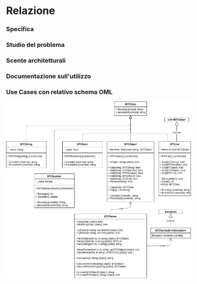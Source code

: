 # Relazione

### Specifica

### Studio del problema

### Scente architetturali

### Documentazione sull'utilizzo


### Use Cases con relativo schema OML

![UML Diagram](./src/BTC.jpg)